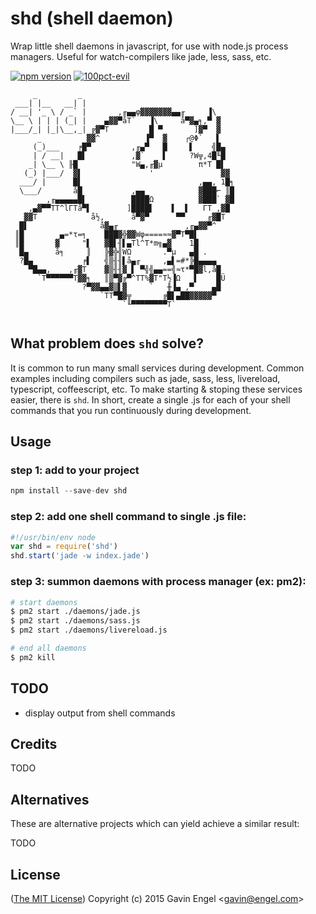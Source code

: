 # shd (shell daemon)
Wrap little shell daemons in javascript, for use with node.js process managers.  Useful for watch-compilers like jade, less, sass, etc.

[![npm version](https://badge.fury.io/js/shd.svg)](http://badge.fury.io/js/shd)
[![100pct-evil](https://img.shields.io/badge/evil-100%25-red.svg?style=flat)](http://i.imgur.com/7zpaaV5.jpg)


```
     _         _
 ___| |__   __| |                                    
/ __| '_ \ / _` |       ,╓▄▄φ▓▓▓▓▓▓▓▄▄╓     ▐\
\__ \ | | | (_| |    ▄▓▓▀åT`   ▐\     å▀▓▄╕,▀ ▓         
|___/_| |_|\__,_| ╔▓▀T         █ ▀       ]▓▀  ▓         
      _          ▓▓^          ▐▀  ▓    ┌@Φ`   ▌         
     (_)___    ╒█▀         ,╓▄▀   █     ▌    ╣█▄        
     | / __|   █▌          ,▓`    ▌     ?W╦,4█╙█       
    _| \__ \ ╟█            "W▄,╓▓µ        π*T █▌       
   (_) |___/  ▓▌               '               ▓▓       
  ___/ |      █▌                          ,▄▄, 1█╕      
  \___/       å█           ,▄▄            ▓███⌐ ║█      
        ,╓▄▄▄▄▄█▌          ████Ω          ▓███` ▓█      
    ,▄▓▀▀TT^lΓTå▀▌        ]████▌    ▌  ▌   ΓT ,▓█       
   ▓▓T            å½,      å▀▓▀      ▀▀     ╓▓█T        
  █▌                å▓▄╓               ,╓▄▓▓▀^          
 ║█        ▄=*τ=╕    ███▓╬▓▓Wφ====≈≈▓▀T▀█▌              
 ║█       ▓     "▌   ▓█▌╢▌▄Tl^T*m╗▄▓    1█              
  █▄      å╕     ║   ╠▓╬╣WΩ       .▀µ   ▄█ .            
  ?█▄           ╒▌   ╣▒╢╢▌å▄╓     ,▄▌=#*╠█▄▄▄▄          
    ▀█▄▄,    ,╓▓T    ▓▒╢╢▓ ▌ ▀╣╣▄▄==╣≈τ*▀█▓l,å█         
      `T▀▀▀▀▀▀T▓▓╕   ║▒▀▓╔▀^TT%▓T"T½▐Ω   ▌    █Ü        
                ?▀▓▓▄▄▓▒▌▓     `   ╫▐▄ ,▀    ▄█         
                    `TT▀█▓╦       ╔█▌▄██▓▓▓▓▓▀          
                         `╙▀▀▀▀▀▀▀▀T`                   
                         
```

## What problem does `shd` solve?
It is common to run many small services during development.  Common examples including compilers such as jade, sass, less, livereload, typescript, coffeescript, etc.  To make starting & stoping these services easier, there is `shd`.  In short, create a single .js for each of your shell commands that you run continuously during development.

## Usage

### step 1: add to your project
```js
npm install --save-dev shd 
```

### step 2: add one shell command to single .js file:
```js
#!/usr/bin/env node
var shd = require('shd')
shd.start('jade -w index.jade')
```

### step 3: summon daemons with process manager (ex: pm2):
```bash
# start daemons 
$ pm2 start ./daemons/jade.js
$ pm2 start ./daemons/sass.js
$ pm2 start ./daemons/livereload.js

# end all daemons
$ pm2 kill
```
## TODO
- display output from shell commands

## Credits
TODO

## Alternatives
These are alternative projects which can yield achieve a similar result:

TODO

## License

([The MIT License](http://opensource.org/licenses/MIT))
Copyright (c) 2015 Gavin Engel <<gavin@engel.com>>

